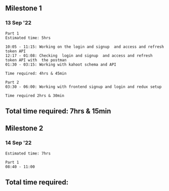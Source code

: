 ## Milestone 1

### 13 Sep '22
    Part 1
    Estimated time: 5hrs
    
    10:05 - 11:15: Working on the login and signup  and access and refresh token API 
    12:17 - 01:08: Checking  login and signup  and access and refresh token API with  the postman 
    01:30 - 03:15: Working with kahoot schema and API   
    
    Time required: 4hrs & 45min
   
    Part 2  
    03:30 - 06:00: Working with frontend signup and login and redux setup
    
    Time required 2hrs & 30min

Total time required: 7hrs & 15min
  --------------
 
## Milestone 2

### 14 Sep '22
    Estimated time: 7hrs
    
    Part 1 
    08:40 - 11:00  
    
    

Total time required: 
  --------------




